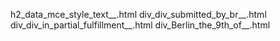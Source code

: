 h2_data_mce_style_text__.html
div_div_submitted_by_br__.html
div_div_in_partial_fulfillment__.html
div_Berlin_the_9th_of__.html
